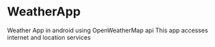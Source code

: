 # WeatherApp
Weather App in android using OpenWeatherMap api
This app accesses internet and location services
